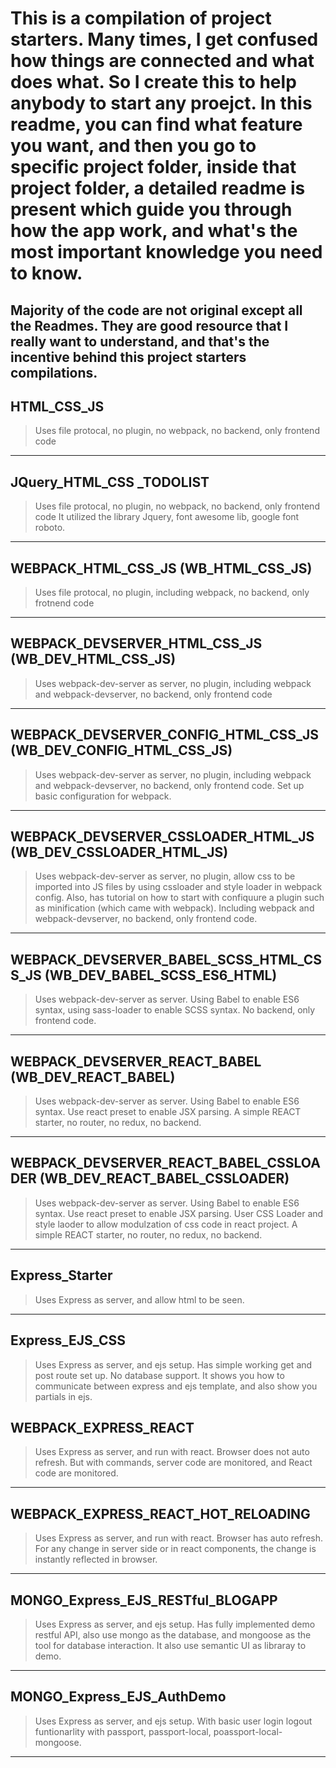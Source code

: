 # This is a compilation of project starters. Many times, I get confused how things are connected and what does what. So I create this to help anybody to start any proejct. In this readme, you can find what feature you want, and then you go to specific project folder, inside that project folder, a detailed readme is present which guide you through how the app work, and what's the most important knowledge you need to know.

Majority of the code are not original except all the Readmes. They are good resource that I really want to understand, and that's the incentive behind this project starters compilations.
---
## HTML_CSS_JS 
> Uses file protocal, no plugin, no webpack, no backend, only frontend code
---
## JQuery_HTML_CSS _TODOLIST
> Uses file protocal, no plugin, no webpack, no backend, only frontend code
It utilized the library Jquery, font awesome lib, google font roboto.
---
## WEBPACK_HTML_CSS_JS  (WB_HTML_CSS_JS)
> Uses file protocal, no plugin, including webpack, no backend, only frotnend code
---
## WEBPACK_DEVSERVER_HTML_CSS_JS  (WB_DEV_HTML_CSS_JS)
> Uses webpack-dev-server as server, no plugin, including webpack and webpack-devserver, no backend, only frontend code
---
## WEBPACK_DEVSERVER_CONFIG_HTML_CSS_JS  (WB_DEV_CONFIG_HTML_CSS_JS)
> Uses webpack-dev-server as server, no plugin, including webpack and webpack-devserver, no backend, only frontend code. Set up basic configuration for webpack.
---
## WEBPACK_DEVSERVER_CSSLOADER_HTML_JS  (WB_DEV_CSSLOADER_HTML_JS)
> Uses webpack-dev-server as server, no plugin, allow css to be imported into JS files by using cssloader and style loader in webpack config. Also, has tutorial on how to start with confiquure a plugin such as minification (which came with webpack). Including webpack and webpack-devserver, no backend, only frontend code.
---
## WEBPACK_DEVSERVER_BABEL_SCSS_HTML_CSS_JS  (WB_DEV_BABEL_SCSS_ES6_HTML)
> Uses webpack-dev-server as server. Using Babel to enable ES6 syntax, using sass-loader to enable SCSS syntax. No backend, only frontend code.
---
## WEBPACK_DEVSERVER_REACT_BABEL  (WB_DEV_REACT_BABEL)
> Uses webpack-dev-server as server. Using Babel to enable ES6 syntax. Use react preset to enable JSX parsing. A simple REACT starter, no router, no redux, no backend.
---
## WEBPACK_DEVSERVER_REACT_BABEL_CSSLOADER  (WB_DEV_REACT_BABEL_CSSLOADER)
> Uses webpack-dev-server as server. Using Babel to enable ES6 syntax. Use react preset to enable JSX parsing. User CSS Loader and style laoder to allow modulzation of css code in react project. A simple REACT starter, no router, no redux, no backend.
---
## Express_Starter
> Uses Express as server, and allow html to be seen.
---
## Express_EJS_CSS
> Uses Express as server, and ejs setup. Has simple working get and post route set up. No database support. It shows you how to communicate between express and ejs template, and also show you partials in ejs.
## WEBPACK_EXPRESS_REACT
> Uses Express as server, and run with react. Browser does not auto refresh. But with commands, server code are monitored, and React code are monitored. 
---
## WEBPACK_EXPRESS_REACT_HOT_RELOADING
> Uses Express as server, and run with react. Browser has auto refresh. For any change in server side or in react components, the change is instantly reflected in browser.
---
## MONGO_Express_EJS_RESTful_BLOGAPP
> Uses Express as server, and ejs setup. Has fully implemented demo restful API, also use mongo as the database, and mongoose as the tool for database interaction. It also use semantic UI as libraray to demo.
---
## MONGO_Express_EJS_AuthDemo
> Uses Express as server, and ejs setup. With basic user login logout funtionarlity with passport, passport-local, poassport-local-mongoose. 
---